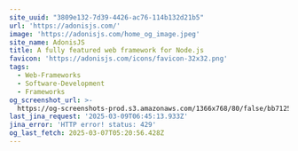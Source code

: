 ```yaml
---
site_uuid: "3809e132-7d39-4426-ac76-114b132d21b5"
url: 'https://adonisjs.com/'
image: 'https://adonisjs.com/home_og_image.jpeg'
site_name: AdonisJS
title: A fully featured web framework for Node.js
favicon: 'https://adonisjs.com/icons/favicon-32x32.png'
tags:
  - Web-Frameworks
  - Software-Development
  - Frameworks
og_screenshot_url: >-
  https://og-screenshots-prod.s3.amazonaws.com/1366x768/80/false/bb7125f475acebc012c6088f0af0884c5e5b38c372267e7ef12fc5d3ef2bd6a2.jpeg
last_jina_request: '2025-03-09T06:45:13.933Z'
jina_error: 'HTTP error! status: 429'
og_last_fetch: 2025-03-07T05:20:56.428Z
---
```



